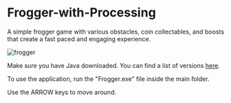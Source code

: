 # Frogger-with-Processing
A simple frogger game with various obstacles, coin collectables, and boosts that create a fast paced and engaging experience.

![frogger](https://github.com/user-attachments/assets/554bb9fe-112a-4373-b4ae-46004412befc)

Make sure you have Java downloaded. You can find a list of versions [here](https://www.java.com/en/download/).

To use the application, run the "Frogger.exe" file inside the main folder.

Use the ARROW keys to move around.
